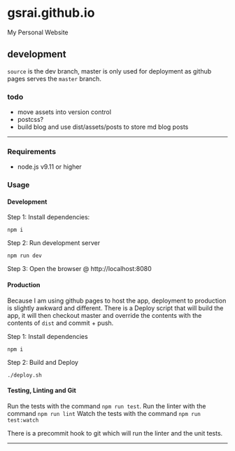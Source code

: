 # gsrai.github.io #

My Personal Website

## development ##

`source` is the dev branch, master is only used for deployment
as github pages serves the `master` branch.

### todo ###

- move assets into version control
- postcss?
- build blog and use dist/assets/posts to store md blog posts

***

### Requirements ###

- node.js v9.11 or higher

### Usage ###

#### Development ####

Step 1: Install dependencies:

```npm i```

Step 2: Run development server

```npm run dev```

Step 3: Open the browser @ http://localhost:8080

#### Production ####

Because I am using github pages to host the app, deployment to production is slightly awkward and different.
There is a Deploy script that will build the app, it will then checkout master and override the contents
with the contents of `dist` and commit + push.

Step 1: Install dependencies

```npm i```

Step 2: Build and Deploy

```./deploy.sh```

#### Testing, Linting and Git ####

Run the tests with the command ```npm run test```.
Run the linter with the command ```npm run lint```
Watch the tests with the command ```npm run test:watch```

There is a precommit hook to git which will run the linter and the unit tests.

***